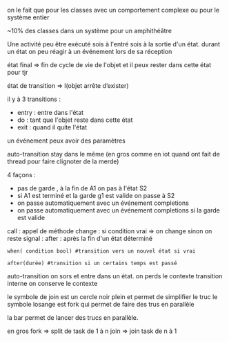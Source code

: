 on le fait que pour les classes avec un comportement complexe ou pour le système entier

~10% des classes dans un système 
pour un amphithéâtre 

Une activité peu être exécuté sois à l'entré sois à la sortie d'un état.
durant un état on peu réagir à un événement lors de sa réception 


état final => fin de cycle de vie de l'objet et il peux rester dans cette état pour tjr 

état de transition => l(objet arrête d’exister) 

il y à 3 transitions :
- entry : entre dans l'état
- do : tant que l'objet reste dans cette état
- exit : quand il quite l'état

un événement peux avoir des paramètres 

auto-transition stay dans le même (en gros comme en iot quand ont fait de thread pour faire clignoter de la merde)

4 façons :
- pas de garde , à la fin de A1 on pas à l'état S2
- si A1 est terminé et la garde g1 est valide on passe à S2
- on passe automatiquement avec un événement completions
- on passe automatiquement avec un événement completions si la garde est valide

call : appel de méthode 
change : si condition vrai => on change sinon on reste
signal : 
after : après la fin d'un état déterminé 

```
when( condition bool) #transition vers un nouvel état si vrai
```

```
after(durée) #transition si un certains temps est passé 
```

auto-transition on sors et entre dans un état. on perds le contexte 
transition interne on conserve le contexte 

le symbole de join est un cercle noir plein et permet de simplifier le truc 
le symbole losange est fork qui permet de faire des trus en parallèle 

la bar permet de lancer des trucs en parallèle.

en gros fork => split de task de 1 à n 
join => join task de n à 1